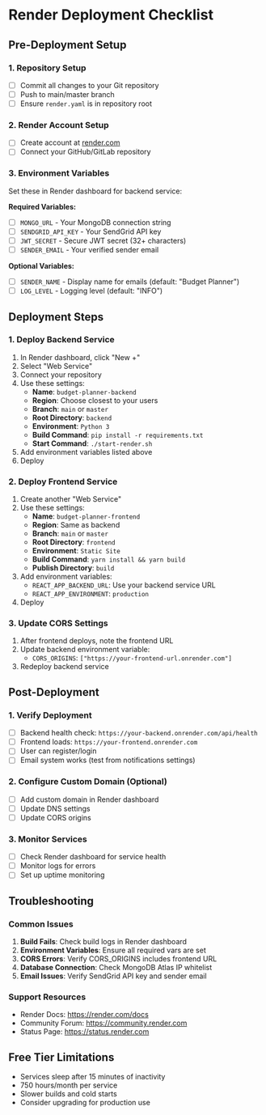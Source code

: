 # Render Deployment Checklist

## Pre-Deployment Setup

### 1. Repository Setup
- [ ] Commit all changes to your Git repository
- [ ] Push to main/master branch
- [ ] Ensure `render.yaml` is in repository root

### 2. Render Account Setup
- [ ] Create account at [render.com](https://render.com)
- [ ] Connect your GitHub/GitLab repository

### 3. Environment Variables
Set these in Render dashboard for backend service:

**Required Variables:**
- [ ] `MONGO_URL` - Your MongoDB connection string
- [ ] `SENDGRID_API_KEY` - Your SendGrid API key
- [ ] `JWT_SECRET` - Secure JWT secret (32+ characters)
- [ ] `SENDER_EMAIL` - Your verified sender email

**Optional Variables:**
- [ ] `SENDER_NAME` - Display name for emails (default: "Budget Planner")
- [ ] `LOG_LEVEL` - Logging level (default: "INFO")

## Deployment Steps

### 1. Deploy Backend Service
1. In Render dashboard, click "New +"
2. Select "Web Service"
3. Connect your repository
4. Use these settings:
   - **Name**: `budget-planner-backend`
   - **Region**: Choose closest to your users
   - **Branch**: `main` or `master`
   - **Root Directory**: `backend`
   - **Environment**: `Python 3`
   - **Build Command**: `pip install -r requirements.txt`
   - **Start Command**: `./start-render.sh`
5. Add environment variables listed above
6. Deploy

### 2. Deploy Frontend Service
1. Create another "Web Service"
2. Use these settings:
   - **Name**: `budget-planner-frontend`
   - **Region**: Same as backend
   - **Branch**: `main` or `master`
   - **Root Directory**: `frontend`
   - **Environment**: `Static Site`
   - **Build Command**: `yarn install && yarn build`
   - **Publish Directory**: `build`
3. Add environment variables:
   - `REACT_APP_BACKEND_URL`: Use your backend service URL
   - `REACT_APP_ENVIRONMENT`: `production`
4. Deploy

### 3. Update CORS Settings
1. After frontend deploys, note the frontend URL
2. Update backend environment variable:
   - `CORS_ORIGINS`: `["https://your-frontend-url.onrender.com"]`
3. Redeploy backend service

## Post-Deployment

### 1. Verify Deployment
- [ ] Backend health check: `https://your-backend.onrender.com/api/health`
- [ ] Frontend loads: `https://your-frontend.onrender.com`
- [ ] User can register/login
- [ ] Email system works (test from notifications settings)

### 2. Configure Custom Domain (Optional)
- [ ] Add custom domain in Render dashboard
- [ ] Update DNS settings
- [ ] Update CORS origins

### 3. Monitor Services
- [ ] Check Render dashboard for service health
- [ ] Monitor logs for errors
- [ ] Set up uptime monitoring

## Troubleshooting

### Common Issues
1. **Build Fails**: Check build logs in Render dashboard
2. **Environment Variables**: Ensure all required vars are set
3. **CORS Errors**: Verify CORS_ORIGINS includes frontend URL
4. **Database Connection**: Check MongoDB Atlas IP whitelist
5. **Email Issues**: Verify SendGrid API key and sender email

### Support Resources
- Render Docs: https://render.com/docs
- Community Forum: https://community.render.com
- Status Page: https://status.render.com

## Free Tier Limitations
- Services sleep after 15 minutes of inactivity
- 750 hours/month per service
- Slower builds and cold starts
- Consider upgrading for production use
